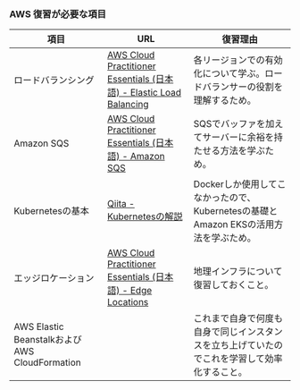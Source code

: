 ### AWS 復習が必要な項目
| 項目 | URL | 復習理由 |
| --- | --- | --- |
| ロードバランシング | [AWS Cloud Practitioner Essentials (日本語) - Elastic Load Balancing](https://explore.skillbuilder.aws/learn/course/1875/play/92485/aws-cloud-practitioner-essentials-japanese-ri-ben-yu-shi-xie-ban) | 各リージョンでの有効化について学ぶ。ロードバランサーの役割を理解するため。 |
| Amazon SQS | [AWS Cloud Practitioner Essentials (日本語) - Amazon SQS](https://explore.skillbuilder.aws/learn/course/1875/play/92485/aws-cloud-practitioner-essentials-japanese-ri-ben-yu-shi-xie-ban) | SQSでバッファを加えてサーバーに余裕を持たせる方法を学ぶため。 |
| Kubernetesの基本 | [Qiita - Kubernetesの解説](https://qiita.com/MahoTakara/items/85096f8b2632c802ab22) | Dockerしか使用してこなかったので、Kubernetesの基礎とAmazon EKSの活用方法を学ぶため。 |
| エッジロケーション | [AWS Cloud Practitioner Essentials (日本語) - Edge Locations](https://explore.skillbuilder.aws/learn/course/1875/play/92485/aws-cloud-practitioner-essentials-japanese-ri-ben-yu-shi-xie-ban) | 地理インフラについて復習しておくこと。 |
| AWS Elastic BeanstalkおよびAWS CloudFormation | | これまで自身で何度も自身で同じインスタンスを立ち上げていたのでこれを学習して効率化すること。 |


<!-- テンプレート
##### 新しい学習項目のタイトル
| 項目 | URL | 復習理由 |
| --- | --- | --- |
| 項目1 | [リンク1](#) | このトピックを復習する理由を記入します。 |
| 項目2 | [リンク2](#) | このトピックを復習する理由を記入します。 |
| 項目3 | [リンク3](#) | このトピックを復習する理由を記入します。 |
-->